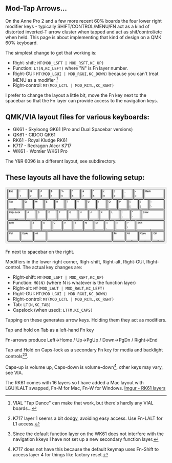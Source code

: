 Mod-Tap Arrows...
-----

On the Anne Pro 2 and a few more recent 60% boards the four lower right modifier keys - typically SHIFT/CONTROL/MENU/FN act as a kind of distorted inverted-T arrow cluster when tapped and act as shif/control/etc when held. This page is about implementing that kind of design on a QMK 60% keyboard.

The simplest change to get that working is:

* Right-shift: `MT(MOD_LSFT | MOD_RSFT,KC_UP)`
* Function: `LT(N,KC_LEFT)` where "N" is Fn layer number.
* Right-GUI: `MT(MOD_LGUI | MOD_RGUI,KC_DOWN)` because you can't treat MENU as a modifier [^0]
* Right-control: `MT(MOD_LCTL | MOD_RCTL,KC_RGHT)`

I prefer to change the layout a little bit, move the Fn key next to the spacebar so that the Fn layer can provide access to the navigation keys.

QMK/VIA layout files for various keyboards:
-----

* GK61 - Skyloong GK61 (Pro and Dual Spacebar versions)
* QK61 - CIDOO QK61
* RK61 - Royal Kludge RK61
* K717 - Redragon Alcor K717
* WK61 - Womier WK61 Pro

The Y&R 6096 is a different layout, see subdirectory.

These layouts all have the following setup:
-----

![RK61/GK61/QK61 layout](https://raw.githubusercontent.com/ArgentStonecutter/keyboards/refs/heads/main/layouts/XX61-layout.png)

Fn next to spacebar on the right.

Modifiers in the lower right corner, Righ-shift, Right-alt, Right-GUI, Right-control. The actual key changes are:

* Right-shift: `MT(MOD_LSFT | MOD_RSFT,KC_UP)`
* Function: `MO(N)` (where N is whatever is the function layer)
* Right-alt: `MT(MOD_LALT | MOD_RALT,KC_LEFT)`
* Right-GUI: `MT(MOD_LGUI | MOD_RGUI,KC_DOWN)`
* Right-control: `MT(MOD_LCTL | MOD_RCTL,KC_RGHT)`
* Tab: `LT(N,KC_TAB)`
* Capslock (when used): `LT(M,KC_CAPS)`

Tapping on these generates arrow keys. Holding them they act as modifiers.

Tap and hold on Tab as a left-hand Fn key

Fn-arrows produce Left->Home / Up->PgUp / Down->PgDn / Right->End

Tap and Hold on Caps-lock as a secondary Fn key for media and backlight controls[^1][^3].

Caps-up is volume up, Caps-down is volume-down[^2], other keys may vary, see VIA.

The RK61 comes with 16 layers so I have added a Mac layout with LGUI/LALT swapped, Fn-M for Mac, Fn-W for Windows. [Imgur - RK61 layers](https://imgur.com/a/custom-rk61-mods-nDKc9Kb)

[^0]: VIAL "Tap Dance" can make that work, but there's hardly any VIAL boards...
[^1]: K717 layer 1 seems a bit dodgy, avoiding easy access. Use Fn-LALT for L1 access.
[^2]: K717 does not have this because the default keymap uses Fn-Shift to access layer 4 for things like factory reset.
[^3]: Since the default function layer on the WK61 does not interfere with the navigation kkeys I have not set up a new secondary function layer.



